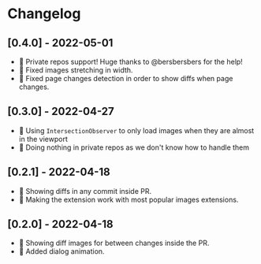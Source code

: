 # Changelog

## [0.4.0] - 2022-05-01
 - 💄 Private repos support! Huge thanks to @bersbersbers for the help!
 - 🐛 Fixed images stretching in width.
 - 🐛 Fixed page changes detection in order to show diffs when page changes.

## [0.3.0] - 2022-04-27
 - 💄 Using `IntersectionObserver` to only load images when they are almost in the viewport
 - 🐛 Doing nothing in private repos as we don't know how to handle them

## [0.2.1] - 2022-04-18
 - 🐛 Showing diffs in any commit inside PR.
 - 🐛 Making the extension work with most popular images extensions.

## [0.2.0] - 2022-04-18
 - 💄 Showing diff images for between changes inside the PR.
 - 💄 Added dialog animation.